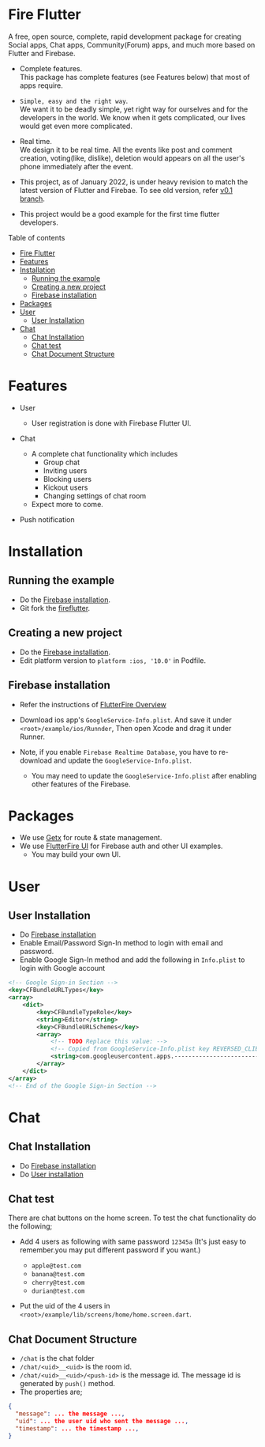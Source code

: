 
# Fire Flutter

A free, open source, complete, rapid development package for creating Social apps, Chat apps, Community(Forum) apps, and much more based on Flutter and Firebase.

- Complete features.\
  This package has complete features (see Features below) that most of apps require.

- `Simple, easy and the right way`.\
  We want it to be deadly simple, yet right way for ourselves and for the developers in the world.
  We know when it gets complicated, our lives would get even more complicated.

- Real time.\
  We design it to be real time. All the events like post and comment creation, voting(like, dislike), deletion would appears on all the user's phone immediately after the event.

- This project, as of January 2022, is under heavy revision to match the latest version of Flutter and Firebae. To see old version, refer [v0.1 branch](https://github.com/thruthesky/fireflutter/tree/v0.1).

- This project would be a good example for the first time flutter developers.


Table of contents

- [Fire Flutter](#fire-flutter)
- [Features](#features)
- [Installation](#installation)
  - [Running the example](#running-the-example)
  - [Creating a new project](#creating-a-new-project)
  - [Firebase installation](#firebase-installation)
- [Packages](#packages)
- [User](#user)
  - [User Installation](#user-installation)
- [Chat](#chat)
  - [Chat Installation](#chat-installation)
  - [Chat test](#chat-test)
  - [Chat Document Structure](#chat-document-structure)

# Features

- User
  - User registration is done with Firebase Flutter UI.


- Chat

  - A complete chat functionality which includes
    - Group chat
    - Inviting users
    - Blocking users
    - Kickout users
    - Changing settings of chat room
  - Expect more to come.


- Push notification



# Installation


## Running the example

- Do the [Firebase installation](#firebase-installation).
- Git fork the [fireflutter](https://github.com/thruthesky/fireflutter).



## Creating a new project

- Do the [Firebase installation](#firebase-installation).
- Edit platform version to `platform :ios, '10.0'` in Podfile.

## Firebase installation
- Refer the instructions of [FlutterFire Overview](https://firebase.flutter.dev/docs/overview)


- Download ios app's `GoogleService-Info.plist`. And save it under `<root>/example/ios/Runnder`, Then open Xcode and drag it under Runner.

- Note, if you enable `Firebase Realtime Database`, you have to re-download and update the `GoogleService-Info.plist`.
  - You may need to update the `GoogleService-Info.plist` after enabling other features of the Firebase.



# Packages

- We use [Getx](https://pub.dev/packages/get) for route & state management.
- We use [FlutterFire UI](https://firebase.flutter.dev/docs/ui/overview) for Firebase auth and other UI examples.
  - You may build your own UI.




# User

## User Installation

- Do [Firebase installation](#firebase-installation)
- Enable Email/Password Sign-In method to login with email and password.
- Enable Google Sign-In method and add the following in `Info.plist` to login with Google account
```xml
<!-- Google Sign-in Section -->
<key>CFBundleURLTypes</key>
<array>
	<dict>
		<key>CFBundleTypeRole</key>
		<string>Editor</string>
		<key>CFBundleURLSchemes</key>
		<array>
			<!-- TODO Replace this value: -->
			<!-- Copied from GoogleService-Info.plist key REVERSED_CLIENT_ID -->
			<string>com.googleusercontent.apps.------------------------</string>
		</array>
	</dict>
</array>
<!-- End of the Google Sign-in Section -->
```


# Chat

## Chat Installation

- Do [Firebase installation](#firebase-installation)
- Do [User installation](#user-installation)

## Chat test

There are chat buttons on the home screen. To test the chat functionality do the following;

- Add 4 users as following with same password `12345a` (It's just easy to remember.you may put different password if you want.)
  - `apple@test.com`
  - `banana@test.com`
  - `cherry@test.com`
  - `durian@test.com`


- Put the uid of the 4 users in `<root>/example/lib/screens/home/home.screen.dart`.


## Chat Document Structure

- `/chat` is the chat folder
- `/chat/<uid>__<uid>` is the room id.
- `/chat/<uid>__<uid>/<push-id>` is the message id. The message id is generated by `push()` method.
- The properties are;

```json
{
  "message": ... the message ...,
  "uid": ... the user uid who sent the message ...,
  "timestamp": ... the timestamp ...,
}
```